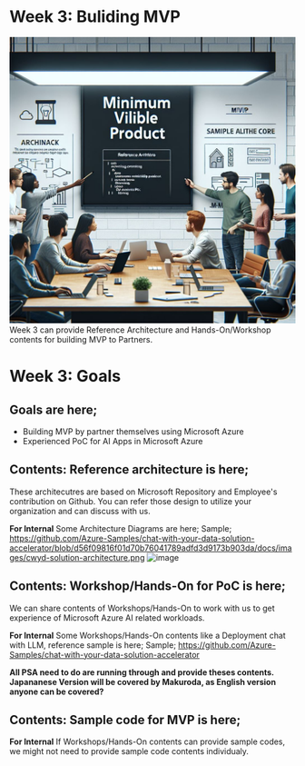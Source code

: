 # Week 3: Buliding MVP
![alt text](image.png)
Week 3 can provide Reference Architecture and Hands-On/Workshop contents for building MVP to Partners.

# Week 3: Goals
## Goals are here;
- Building MVP by partner themselves using Microsoft Azure
- Experienced PoC for AI Apps in Microsoft Azure

## Contents: Reference architecture is here;
These architecutres are based on Microsoft Repository and Employee's contribution on Github. You can refer those design to utilize your organization and can discuss with us.

**For Internal**
Some Architecture Diagrams are here;
Sample; https://github.com/Azure-Samples/chat-with-your-data-solution-accelerator/blob/d56f09816f01d70b76041789adfd3d9173b903da/docs/images/cwyd-solution-architecture.png
![image](https://github.com/user-attachments/assets/b7266bee-1b47-401e-9898-20d290cb1291)

## Contents: Workshop/Hands-On for PoC is here;
We can share contents of Workshops/Hands-On to work with us to get experience of Microsoft Azure AI related workloads.

**For Internal**
Some Workshops/Hands-On contents like a Deployment chat with LLM, reference sample is here;
Sample; https://github.com/Azure-Samples/chat-with-your-data-solution-accelerator

**All PSA need to do are running through and provide theses contents. Japananese Version will be covered by Makuroda, as English version anyone can be covered?**

## Contents: Sample code for MVP is here;
**For Internal**
If Workshops/Hands-On contents can provide sample codes, we might not need to provide sample code contents individualy.
